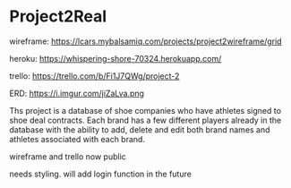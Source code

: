 # Project2Real

wireframe: https://lcars.mybalsamiq.com/projects/project2wireframe/grid

heroku: https://whispering-shore-70324.herokuapp.com/

trello: https://trello.com/b/Fi1J7QWg/project-2

ERD: https://i.imgur.com/jiZaLva.png

Ths project is a database of shoe companies who have athletes signed to shoe deal contracts. Each brand has a few different players already in the database with the ability to add, delete and edit both brand names and athletes associated with each brand. 

wireframe and trello now public

needs styling. will add login function in the future